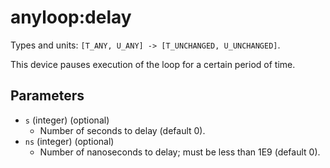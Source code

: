 anyloop:delay
=============

Types and units: `[T_ANY, U_ANY] -> [T_UNCHANGED, U_UNCHANGED]`.

This device pauses execution of the loop for a certain period of time.

Parameters
----------

  - `s` (integer) (optional)
    - Number of seconds to delay (default 0).
  - `ns` (integer) (optional)
    - Number of nanoseconds to delay; must be less than 1E9 (default 0).

